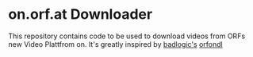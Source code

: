# on.orf.at Downloader

This repository contains code to be used to download videos from ORFs new Video Plattfrom on. It's greatly inspired by [badlogic's](github.com/badlogic) [orfondl](https://github.com/badlogic/orfondl)
